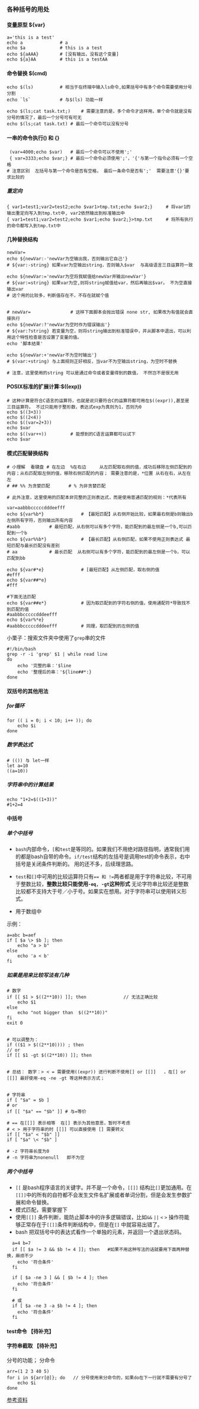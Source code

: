 ### 各种括号的用处

#### 变量原型 ${var}

```
a='this is a test'
echo a 				# a 
echo $a 			# this is a test
echo ${aAAA} 		# [没有输出，没有这个变量]
echo ${a}AA 		# this is a testAA
```



#### 命令替换 $(cmd)

```
echo $(ls)			# 相当于在终端中输入ls命令,如果括号中有多个命令需要使用分号分割
echo `ls`			# 与$(ls) 功能一样

echo $(ls;cat task.txt;)	# 需要注意的是，多个命令才这样用，单个命令就是没有分号的情况了，最后一个分号可有可无
echo $(ls;cat task.txt)	# 最后一个命令可以没有分号
```



#### 一串的命令执行() 和 {}

```
 (var=4000;echo $var)  	# 最后一个命令可以不使用';'
 { var=3333;echo $var;}	# 最后一个命令必须使用';'，'{'与第一个指令必须有一个空格
# 注意区别  左括号与第一个命令是否有空格， 最后一条命令是否有';'  需要注意'{}'要求比较的
```

##### 重定向

```
{ var1=test1;var2=test2;echo $var1>tmp.txt;echo $var2;}		# 将var1的输出重定向写入到tmp.txt中, var2依然输出到标准输出中
{ var1=test1;var2=test2;echo $var1;echo $var2;}>tmp.txt  	# 将所有执行的命令都写入到tmp.txt中
```



#### 几种替换结构 

```
newVar=
echo ${newVar:-'newVar为空输出我，否则输出它自己'}		
# ${var:-string} 如果var为空输出string，否则输入$var  与高级语言三目运算符一致

echo ${newVar:='newVar为空将我赋值给newVar并输出newVar'}		
# ${var:=string} 如果var为空,则将string赋值给var，然后再输出$var。 不为空直接输出var
# 这个用的比较多，判断值存在不，不存在就赋个值


# newVar=				# 这样下面脚本会抛出错误 none str, 如果改为有值就会直接执行
echo ${newVar:?'newVar为空时作为错误输出'}		
# ${var:?string} 若变量为空，则将string输出到标准错误中，并从脚本中退出，可以利用这个特性检查是否设置了变量的值。
echo '脚本结束'

echo ${newVar:+'newVar不为空时输出'}		
# $(var:+string) 与上面规则正好相反，当var不为空输出string，为空时不替换

# 注意，这里使用的string 可以是通过命令或者变量得到的数值， 不然岂不是很无用

```



#### POSIX标准的扩展计算:$((exp))

```
# 这种计算是符合C语言的运算符，也就是说只要符合C的运算符都可用在$((expr)),甚至是三目运算符。 不过只能用于整形数，表达式exp为真则为1，否则为0
echo $((3+3))
echo $((2<4))
echo $((var=2+3))
echo $var
echo $((var++))   		# 能想到的C语言运算都可以试下
echo $var
```



#### 模式匹配替换结构

```
# 小理解  看键盘 # 在左边  %在右边     从左匹配取右侧的值，成功后移除左侧匹配到的内容；从右匹配取左侧的值，移除右侧匹配的内容； 需要注意的是，*位置 从右在右，从左在左
# ## %% 为贪婪匹配		# % 为非贪婪匹配

# 此外注意，这里使用的匹配本非完整的正则表达式，而是使用普通匹配的规则：*代表所有

var=aabbbcccccdddeefff
echo ${var%b*}				# 【最短匹配】从右侧开始比较，如果最右侧是b则输出b左侧所有字符，否则输出所有内容   
#aabb 			# 最短匹配，从右侧可以有多个字符，能匹配到的最左侧是一个b,可以匹配到一个b
echo ${var%%b*}				# 【最长匹配】从右侧匹配，如果不使用正则表达式 最短匹配与最长匹配没有差别
# aa   			# 最长匹配  从右侧可以有多个字符，能匹配到的最左侧是一个b，可以匹配到bb

echo ${var#*e}				# [最短匹配】从左侧匹配，取右侧的值
#efff
echo ${var##*e}
#fff

#下面无法匹配
echo ${var##e*}				# 因为取匹配到的字符右侧的值，使用通配符*导致找不到匹配的值
#aabbbcccccdddeefff
echo ${var%*e}
#aabbbcccccdddeefff			# 同理，取匹配到的左侧的值
```



小栗子：搜索文件夹中使用了`grep`串的文件

```
#!/bin/bash
grep -r -i 'grep' $1 | while read line
do
	echo '完整的串：'$line
	echo '整理后的串：'${line##*:}
done
```



#### 双括号的其他用法

##### for循环

```
for (( i = 0; i < 10; i++ )); do
	echo $i
done
```

##### 数学表达式

```
# (()) 与 let一样
let a=10
((a=10))
```

##### 字符串中的计算结果

```
echo "1+2=$((1+3))"
#1+2=4
```



#### 中括号

##### 单个中括号

- `bash`内部命令，`[`和`test`是等同的。如果我们不用绝对路径指明，通常我们用的都是bash自带的命令。`if/test`结构的左括号是调用test的命令表示，右中括号是关闭条件判断的。  用的还不多，后续理思路。


- `test`和`[]`中可用的比较运算符只有`== 和 !=`两者都是用于字符串比较，不可用于整数比较，__整数比较只能使用`-eq, -gt`这种形式__ 无论字符串比较还是整数比较都不支持大于号／小于号。如果实在想用。对于字符串可以使用转义形式。 
- 用于数组中

示例：

```
a=abc b=aef
if [ $a \> $b ]; then
	echo "a > b"
else
	echo 'a < b'
fi
```



##### 如果是用来比较写法有几种

```
# 数字
if [[ $1 > $((2**10)) ]]; then				// 无法正确比较
	echo $1
else 
	echo "not bigger than  $((2**10))"
fi
exit 0


# 可以调整为：
if (($1 > $((2**10)))) ; then
// or
if [[ $1 -gt $((2**10)) ]]; then


# 总结： 数字：> < = 需要使用((expr)) 进行判断不使用[] or [[]]   ，在[] or [[]] 最好使用-eq -ne -gt 等这种表示方式； 


# 字符串
if [ "$a" = $b ]    
# or
if [[ "$a" == "$b" ]] # 与=等价

# == 在[[]] 表示相等  在[] 表示为其他意思，暂时不考虑
# < > 用于字符串的时 [[]] 可以直接使用 [] 需要转义
if [[ "$a" < "$b" ]]
if [ "$a" \< "$b" ]

# -z 字符串长度为0
# -n 字符串为nonenull   即不为空
```






##### 两个中括号

- `[[` 是bash程序语言的关键字。并不是一个命令，`[[]]` 结构比`[]`更加通用。在`[[]]`中的所有的自符都不会发生文件名扩展或者单词分割，但是会发生参数扩展和命令替换。
- 模式匹配，需要掌握下
- 使用`[[]]` 条件判断，能防止脚本中的许多逻辑错误，比如`&&` `||` `<` `>` 操作符能够正常存在于`[[]]`条件判断结构中，但是在`[]` 中就容易出错了。
- bash 把双括号中的表达式看作一个单独的元素，并返回一个退出状态码。

```
  a=4 b=7
  if [[ $a != 3 && $b != 4 ]]; then   #如果不用这种写法的话就要用下面两种替换，麻烦不少
  	echo '符合条件'
  fi

  if [ $a -ne 3 ] && [ $b != 4 ]; then
  	echo '符合条件'
  fi

  # 或
  if [ $a -ne 3 -a $b != 4 ]; then
  	echo '符合条件'
  fi
```

  

#### test命令 【待补充】

#### 字符串截取 【待补充】

分号的功能； 分命令

```
arr=(1 2 3 40 5)
for i in ${arr[@]}; do   // 分号使用来分命令的，如果do在下一行就不需要有分号了
	echo $i 
done

```



<a href="http://www.jb51.net/article/60326.htm" target="_blank">参考资料</a>